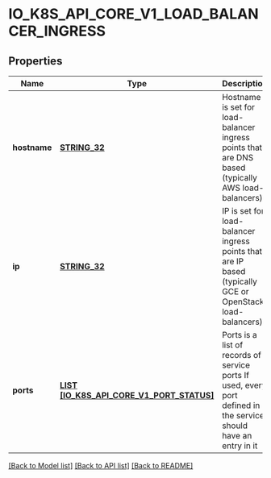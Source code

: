 # IO_K8S_API_CORE_V1_LOAD_BALANCER_INGRESS

## Properties
Name | Type | Description | Notes
------------ | ------------- | ------------- | -------------
**hostname** | [**STRING_32**](STRING_32.md) | Hostname is set for load-balancer ingress points that are DNS based (typically AWS load-balancers) | [optional] [default to null]
**ip** | [**STRING_32**](STRING_32.md) | IP is set for load-balancer ingress points that are IP based (typically GCE or OpenStack load-balancers) | [optional] [default to null]
**ports** | [**LIST [IO_K8S_API_CORE_V1_PORT_STATUS]**](io.k8s.api.core.v1.PortStatus.md) | Ports is a list of records of service ports If used, every port defined in the service should have an entry in it | [optional] [default to null]

[[Back to Model list]](../README.md#documentation-for-models) [[Back to API list]](../README.md#documentation-for-api-endpoints) [[Back to README]](../README.md)


